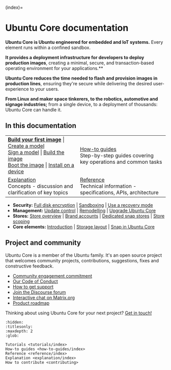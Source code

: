 (index)=

# Ubuntu Core documentation

**Ubuntu Core is Ubuntu engineered for embedded and IoT systems.** Every element runs within a confined sandbox.

**It provides a deployment infrastructure for developers to deploy production images**, creating a minimal, secure, and transaction-based operating environment for your applications.**

**Ubuntu Core reduces the time needed to flash and provision images in production lines**, ensuring they're secure while delivering the desired user-experience to your users.

**From Linux and maker space tinkerers, to the robotics, automotive and signage industries;** from a single device, to a deployment of thousands: Ubuntu Core can handle it.

## In this documentation
| | |
|--|--|
| **[Build your first image](tutorials/build-your-first-image/index)** \| [Create a model](tutorials/build-your-first-image/create-a-model) </br> [Sign a model](tutorials/build-your-first-image/sign-the-model) \| [Build the image](tutorials/build-your-first-image/build-the-image) </br> [Boot the image](tutorials/build-your-first-image/boot-the-image) \| [Install on a device](tutorials/try-pre-built-images/index) | [How-to guides](/how-to-guides/index) </br> Step-by-step guides covering key operations and common tasks |
| [Explanation](/explanation/index) </br> Concepts - discussion and clarification of key topics  | [Reference](/reference/index) </br> Technical information - specifications, APIs, architecture |

   * **Security:** [Full disk encryption](explanation/full-disk-encryption) | [Sandboxing](explanation/security-and-sandboxing) | [Use a recovery mode](how-to-guides/manage-ubuntu-core/use-a-recovery-mode)
   * **Management:** [Update control](explanation/refresh-control) | [Remodelling](explanation/remodelling) | [Upgrade Ubuntu Core](how-to-guides/manage-ubuntu-core/upgrade-ubuntu-core)
   * **Stores:** [Store overview](explanation/stores/store-overview) | [Brand accounts](explanation/stores/brand-accounts) | [Dedicated snap stores](explanation/stores/dedicated-snap-store) | [Store scoping](explanation/stores/store-scoping)
   * **Core elements:** [Introduction](explanation/core-elements/inside-ubuntu-core) | [Storage layout](explanation/core-elements/storage-layout) | [Snap in Ubuntu Core](explanation/core-elements/snaps-in-ubuntu-core)

## Project and community

Ubuntu Core is a member of the Ubuntu family. It's an open source project that welcomes community projects, contributions, suggestions, fixes and constructive feedback. 

* [Community engagement commitment](explanation/community-engagement)
* [Our Code of Conduct](https://ubuntu.com/community/ethos/code-of-conduct)
* [How to get support](https://ubuntu.com/support/community-support)
* [Join the Discourse forum](https://forum.snapcraft.io/c/device/10)
* [Interactive chat on Matrix.org](https://matrix.to/#/#snapd:ubuntu.com)
* [Product roadmap](https://snapcraft.io/docs/snapd-roadmap)

Thinking about using Ubuntu Core for your next project? [Get in touch!](https://ubuntu.com/core/contact-us?product=core-overview) 

<!-- Metadata for discourse module -->

```{toctree}
:hidden:
:titlesonly:
:maxdepth: 2
:glob:

Tutorials <tutorials/index>
How-to guides <how-to-guides/index>
Reference <reference/index>
Explanation <explanation/index>
How to contribute <contributing>

